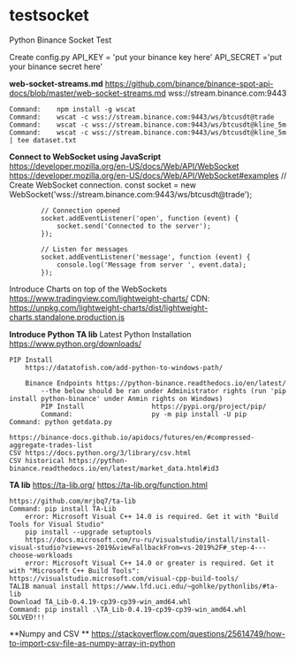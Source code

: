 # testsocket
 Python Binance Socket Test
 
 Create  config.py
  API_KEY = 'put your binance key here'
  API_SECRET ='put your binance secret here'

**web-socket-streams.md**
	https://github.com/binance/binance-spot-api-docs/blob/master/web-socket-streams.md
	wss://stream.binance.com:9443
	
	Command:	npm install -g wscat
	Command:	wscat -c wss://stream.binance.com:9443/ws/btcusdt@trade
	Command:	wscat -c wss://stream.binance.com:9443/ws/btcusdt@kline_5m
	Command:	wscat -c wss://stream.binance.com:9443/ws/btcusdt@kline_5m | tee dataset.txt

**Connect to WebSocket using JavaScript**	
	https://developer.mozilla.org/en-US/docs/Web/API/WebSocket
	https://developer.mozilla.org/en-US/docs/Web/API/WebSocket#examples
			// Create WebSocket connection.
			const socket = new WebSocket('wss://stream.binance.com:9443/ws/btcusdt@trade');

			// Connection opened
			socket.addEventListener('open', function (event) {
				socket.send('Connected to the server');
			});

			// Listen for messages
			socket.addEventListener('message', function (event) {
				console.log('Message from server ', event.data);
			});	

Introduce Charts on top of the WebSockets			
	https://www.tradingview.com/lightweight-charts/
	CDN: https://unpkg.com/lightweight-charts/dist/lightweight-charts.standalone.production.js
	
	
**Introduce Python TA lib**
	Latest Python Installation 	https://www.python.org/downloads/
	
	PIP Install
		https://datatofish.com/add-python-to-windows-path/
		
		Binance Endpoints https://python-binance.readthedocs.io/en/latest/
			--the below should be ran under Administrator rights (run 'pip install python-binance' under Anmin rights on Windows)
			PIP Install 				https://pypi.org/project/pip/
			Command: 					py -m pip install -U pip
	Command: python getdata.py

	https://binance-docs.github.io/apidocs/futures/en/#compressed-aggregate-trades-list
	CSV https://docs.python.org/3/library/csv.html
	CSV historical https://python-binance.readthedocs.io/en/latest/market_data.html#id3

**TA lib**
	https://ta-lib.org/
	https://ta-lib.org/function.html
	
	https://github.com/mrjbq7/ta-lib
	Command: pip install TA-Lib
		error: Microsoft Visual C++ 14.0 is required. Get it with "Build Tools for Visual Studio"
		pip install --upgrade setuptools
		https://docs.microsoft.com/ru-ru/visualstudio/install/install-visual-studio?view=vs-2019&viewFallbackFrom=vs-2019%2F#_step-4---choose-workloads
	    error: Microsoft Visual C++ 14.0 or greater is required. Get it with "Microsoft C++ Build Tools": https://visualstudio.microsoft.com/visual-cpp-build-tools/
	TALIB manual install https://www.lfd.uci.edu/~gohlke/pythonlibs/#ta-lib
	Download TA_Lib-0.4.19-cp39-cp39-win_amd64.whl
	Command: pip install .\TA_Lib-0.4.19-cp39-cp39-win_amd64.whl
	SOLVED!!!

**Numpy and CSV	**
	https://stackoverflow.com/questions/25614749/how-to-import-csv-file-as-numpy-array-in-python
	

